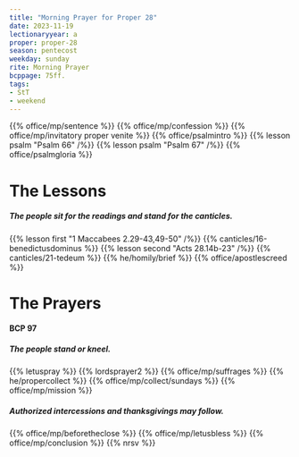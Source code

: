 ```yaml
---
title: "Morning Prayer for Proper 28"
date: 2023-11-19
lectionaryyear: a
proper: proper-28
season: pentecost
weekday: sunday
rite: Morning Prayer
bcppage: 75ff.
tags:
- StT
- weekend
---
```

{{% office/mp/sentence %}}
{{% office/mp/confession %}}
{{% office/mp/invitatory proper venite %}}
{{% office/psalmintro %}}
{{% lesson psalm "Psalm 66" /%}}
{{% lesson psalm "Psalm 67" /%}}
{{% office/psalmgloria %}}
# The Lessons
##### The people sit for the readings and stand for the canticles.
{{% lesson first "1 Maccabees 2.29-43,49-50" /%}}
{{% canticles/16-benedictusdominus %}}
{{% lesson second "Acts 28.14b-23" /%}}
{{% canticles/21-tedeum %}}
{{% he/homily/brief %}}
{{% office/apostlescreed %}}
# The Prayers
#### BCP 97
##### The people stand or kneel.
{{% letuspray %}}
{{% lordsprayer2 %}}
{{% office/mp/suffrages %}}
{{% he/propercollect %}}
{{% office/mp/collect/sundays %}}
{{% office/mp/mission %}}
##### Authorized intercessions and thanksgivings may follow.
{{% office/mp/beforetheclose %}}
{{% office/mp/letusbless %}}
{{% office/mp/conclusion %}}
{{% nrsv %}}

